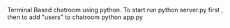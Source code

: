 Terminal Based chatroom using python. To start run python server.py first , then to add "users" to chatroom python app.py
